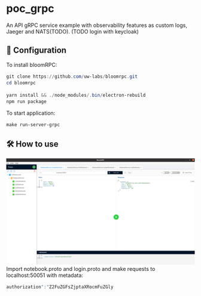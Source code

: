 # poc_grpc

An API gRPC service example with observability features as custom logs, Jaeger and NATS(TODO). (TODO login with keycloak)

## 🧰 Configuration
To install bloomRPC:
``` powershell
git clone https://github.com/uw-labs/bloomrpc.git
cd bloomrpc

yarn install && ./node_modules/.bin/electron-rebuild
npm run package
```
To start application:
``` powershell
make run-server-grpc
```

## 🛠 How to use
![](images/bloomExample.png)
Import notebook.proto and login.proto and make requests to localhost:50051 with metadata:
``` powershell
authorization":"Z2FuZGFsZjptaXRocmFuZGly
```
